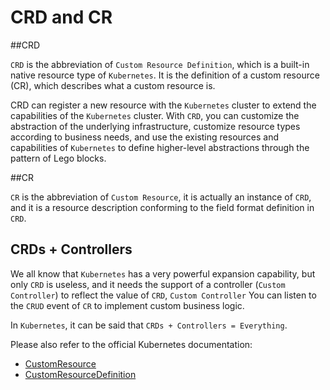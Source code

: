 # CRD and CR

##CRD

`CRD` is the abbreviation of `Custom Resource Definition`, which is a built-in native resource type of `Kubernetes`. It is the definition of a custom resource (CR), which describes what a custom resource is.

CRD can register a new resource with the `Kubernetes` cluster to extend the capabilities of the `Kubernetes` cluster. With `CRD`, you can customize the abstraction of the underlying infrastructure, customize resource types according to business needs, and use the existing resources and capabilities of `Kubernetes` to define higher-level abstractions through the pattern of Lego blocks.

##CR

`CR` is the abbreviation of `Custom Resource`, it is actually an instance of `CRD`, and it is a resource description conforming to the field format definition in `CRD`.

## CRDs + Controllers

We all know that `Kubernetes` has a very powerful expansion capability, but only `CRD` is useless, and it needs the support of a controller (`Custom Controller`) to reflect the value of `CRD`, `Custom Controller` You can listen to the `CRUD` event of `CR` to implement custom business logic.

In `Kubernetes`, it can be said that `CRDs + Controllers = Everything`.

Please also refer to the official Kubernetes documentation:

- [CustomResource](https://kubernetes.io/zh/docs/concepts/extend-kubernetes/api-extension/custom-resources/)
- [CustomResourceDefinition](https://kubernetes.io/zh/docs/tasks/extend-kubernetes/custom-resources/custom-resource-definitions/)